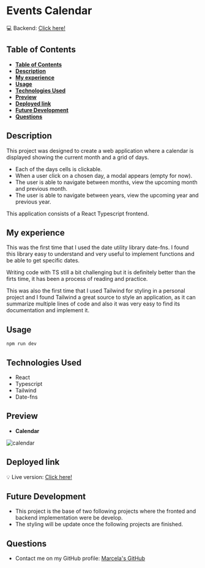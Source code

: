 # Events Calendar

💻 Backend: [Click here!](https://github.com/marcelamejiao/Events-Creator-API)

## **Table of Contents**

- [**Table of Contents**](#table-of-contents)
- [**Description**](#description)
- [**My experience**](#my-experience)
- [**Usage**](#usage)
- [**Technologies Used**](#technologies-used)
- [**Preview**](#preview)
- [**Deployed link**](#deployed-link)
- [**Future Development**](#future-development)
- [**Questions**](#questions)

## **Description**

This project was designed to create a web application where a calendar is displayed showing the current month and a grid
of days.

* Each of the days cells is clickable.
* When a user click on a chosen day, a modal appears (empty for now).
* The user is able to navigate between months, view the upcoming month and previous month.
* The user is able to navigate between years, view the upcoming year and previous year.

This application consists of a React Typescript frontend.

## **My experience**

This was the first time that I used the date utility library date-fns. I found this library easy to understand and very
useful to implement functions and be able to get specific dates.

Writing code with TS still a bit challenging but it is definitely better than the firts time, it has been a process of
reading and practice.

This was also the first time that I used Tailwind for styling in a personal project and I found Tailwind a great source
to style an application, as it can summarize multiple lines of code and also it was very easy to find its documentation
and implement it.

## **Usage**

```
npm run dev 
```

## **Technologies Used**

* React
* Typescript
* Tailwind
* Date-fns

## **Preview**

* **Calendar**

![calendar](./assets/img/calendar.png)

## **Deployed link**

💡 Live version: [Click here!](https://events-calendar.apps.marcelamejia.xyz/)

## **Future Development**

* This project is the base of two following projects where the fronted and backend implementation were be develop.
* The styling will be update once the following projects are finished.

## **Questions**

* Contact me on my GitHub profile: [Marcela's GitHub](https://github.com/marcelamejiao)
